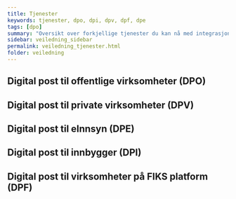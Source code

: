 ```yaml
---
title: Tjenester
keywords: tjenester, dpo, dpi, dpv, dpf, dpe
tags: [dpo]
summary: "Oversikt over forkjellige tjenester du kan nå med integrasjonspunket"
sidebar: veiledning_sidebar
permalink: veiledning_tjenester.html
folder: veiledning
---
```


## Digital post til offentlige virksomheter (DPO)

## Digital post til private virksomheter (DPV)

## Digital post til eInnsyn (DPE)

## Digital post til innbygger (DPI)

## Digital post til virksomheter på FIKS platform (DPF)